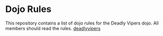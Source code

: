 Dojo Rules
==========

This repository contains a list of dojo rules for the Deadly Vipers dojo. All members should read the rules. [deadlyvipers](https://github.com/deadlyvipers)

